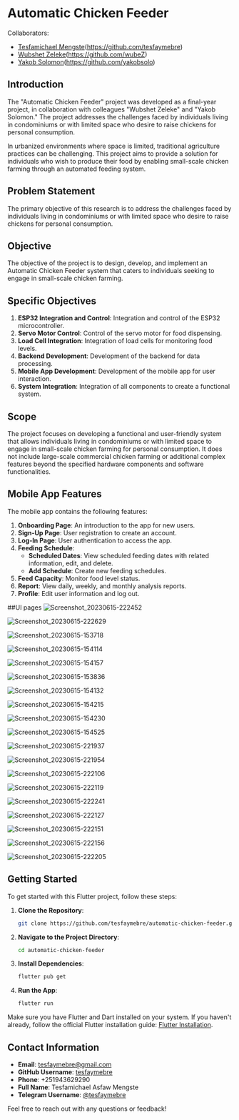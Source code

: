 # Automatic Chicken Feeder

Collaborators:
- [Tesfamichael Mengste]("tesfaymebre")(https://github.com/tesfaymebre)
- [Wubshet Zeleke]("wubeZ")(https://github.com/wubeZ)
- [Yakob Solomon]("yakobsolo")(https://github.com/yakobsolo)

## Introduction

The "Automatic Chicken Feeder" project was developed as a final-year project, in collaboration with colleagues "Wubshet Zeleke" and "Yakob Solomon." The project addresses the challenges faced by individuals living in condominiums or with limited space who desire to raise chickens for personal consumption.

In urbanized environments where space is limited, traditional agriculture practices can be challenging. This project aims to provide a solution for individuals who wish to produce their food by enabling small-scale chicken farming through an automated feeding system.

## Problem Statement

The primary objective of this research is to address the challenges faced by individuals living in condominiums or with limited space who desire to raise chickens for personal consumption.

## Objective

The objective of the project is to design, develop, and implement an Automatic Chicken Feeder system that caters to individuals seeking to engage in small-scale chicken farming.

## Specific Objectives

1. **ESP32 Integration and Control**: Integration and control of the ESP32 microcontroller.
2. **Servo Motor Control**: Control of the servo motor for food dispensing.
3. **Load Cell Integration**: Integration of load cells for monitoring food levels.
4. **Backend Development**: Development of the backend for data processing.
5. **Mobile App Development**: Development of the mobile app for user interaction.
6. **System Integration**: Integration of all components to create a functional system.

## Scope

The project focuses on developing a functional and user-friendly system that allows individuals living in condominiums or with limited space to engage in small-scale chicken farming for personal consumption. It does not include large-scale commercial chicken farming or additional complex features beyond the specified hardware components and software functionalities.

## Mobile App Features

The mobile app contains the following features:

1. **Onboarding Page**: An introduction to the app for new users.
2. **Sign-Up Page**: User registration to create an account.
3. **Log-In Page**: User authentication to access the app.
4. **Feeding Schedule**:
   - **Scheduled Dates**: View scheduled feeding dates with related information, edit, and delete.
   - **Add Schedule**: Create new feeding schedules.
5. **Feed Capacity**: Monitor food level status.
6. **Report**: View daily, weekly, and monthly analysis reports.
7. **Profile**: Edit user information and log out.

##UI pages 
![Screenshot_20230615-222452](https://github.com/tesfaymebre/automatic-chicken-feeder/assets/95352714/2a137c91-f2a1-4def-ac47-b49e6131f01a)

![Screenshot_20230615-222629](https://github.com/tesfaymebre/automatic-chicken-feeder/assets/95352714/5bf2cb81-79f8-471a-93c3-93eb5c8af84e)

![Screenshot_20230615-153718](https://github.com/tesfaymebre/automatic-chicken-feeder/assets/95352714/59b448c1-f3b0-4799-9b6f-e4c7ab7eed50)

![Screenshot_20230615-154114](https://github.com/tesfaymebre/automatic-chicken-feeder/assets/95352714/28f06dcb-a7af-440f-8134-c250754b6fa6)

![Screenshot_20230615-154157](https://github.com/tesfaymebre/automatic-chicken-feeder/assets/95352714/c3164a8b-542e-4372-bf55-15c1a6fb15e4)

![Screenshot_20230615-153836](https://github.com/tesfaymebre/automatic-chicken-feeder/assets/95352714/07a7f1be-7c0c-4bd3-8154-5e88be7ed6a3)

![Screenshot_20230615-154132](https://github.com/tesfaymebre/automatic-chicken-feeder/assets/95352714/8210ec3d-7163-4fa2-9ae9-debee8940b42)

![Screenshot_20230615-154215](https://github.com/tesfaymebre/automatic-chicken-feeder/assets/95352714/5aee5883-1728-4d06-8307-cdcbf928020a)

![Screenshot_20230615-154230](https://github.com/tesfaymebre/automatic-chicken-feeder/assets/95352714/a25cd4c0-1db2-4b59-8825-7cb5fa59b32f)

![Screenshot_20230615-154525](https://github.com/tesfaymebre/automatic-chicken-feeder/assets/95352714/9b10ee66-a13b-4a30-92f7-e5f63fbe7b79)

![Screenshot_20230615-221937](https://github.com/tesfaymebre/automatic-chicken-feeder/assets/95352714/715fcf58-9abe-4eb5-bb9a-1777235f5f76)

![Screenshot_20230615-221954](https://github.com/tesfaymebre/automatic-chicken-feeder/assets/95352714/acef8609-757b-4031-bf12-e8ea25d0065f)

![Screenshot_20230615-222106](https://github.com/tesfaymebre/automatic-chicken-feeder/assets/95352714/43cd848d-4453-4aec-a3e2-f4bfdf6ba6d7)

![Screenshot_20230615-222119](https://github.com/tesfaymebre/automatic-chicken-feeder/assets/95352714/8d3d2435-ffc6-4189-b30e-eaff0832fbc3)

![Screenshot_20230615-222241](https://github.com/tesfaymebre/automatic-chicken-feeder/assets/95352714/4930e91f-3ebb-42c3-a05d-49a439387642)

![Screenshot_20230615-222127](https://github.com/tesfaymebre/automatic-chicken-feeder/assets/95352714/db35737e-a83c-4d20-aec1-b1eaaadc4aff)

![Screenshot_20230615-222151](https://github.com/tesfaymebre/automatic-chicken-feeder/assets/95352714/49b9b6ba-2642-41c4-ad52-4124bd0f1845)

![Screenshot_20230615-222156](https://github.com/tesfaymebre/automatic-chicken-feeder/assets/95352714/575f7b43-b5f2-4649-961b-959f32bc9d17)

![Screenshot_20230615-222205](https://github.com/tesfaymebre/automatic-chicken-feeder/assets/95352714/7643f575-fb6d-443c-85c4-26e2a1ba00e6)


## Getting Started

To get started with this Flutter project, follow these steps:

1. **Clone the Repository**:

   ```bash
   git clone https://github.com/tesfaymebre/automatic-chicken-feeder.git

2. **Navigate to the Project Directory**:
   ```bash
   cd automatic-chicken-feeder
3. **Install Dependencies**:
   ```bash
   flutter pub get
4. **Run the App**:
   ```bash
   flutter run

Make sure you have Flutter and Dart installed on your system. If you haven't already, follow the official Flutter installation guide: [Flutter Installation](https://docs.flutter.dev/get-started/install).

## Contact Information

- **Email**: tesfaymebre@gmail.com
- **GitHub Username**: [tesfaymebre](https://github.com/tesfaymebre)
- **Phone**: +251943629290
- **Full Name**: Tesfamichael Asfaw Mengste
- **Telegram Username**: [@tesfaymebre](https://t.me/tesfaymebre)

Feel free to reach out with any questions or feedback!

